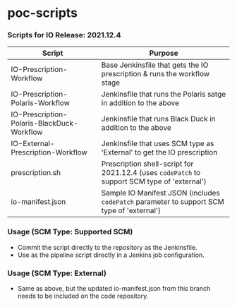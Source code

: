# poc-scripts

### Scripts for IO Release: 2021.12.4

| Script | Purpose |
| ---| --- |
| IO-Prescription-Workflow | Base Jenkinsfile that gets the IO prescription & runs the workflow stage |
| IO-Prescription-Polaris-Workflow | Jenkinsfile that runs the Polaris satge in addition to the above |
| IO-Prescription-Polaris-BlackDuck-Workflow | Jenkinsfile that runs Black Duck in addition to the above |
| IO-External-Prescription-Workflow | Jenkinsfile that uses SCM type as 'External' to get the IO prescription |
| prescription.sh | Prescription shell-script for 2021.12.4 (uses `codePatch` to support SCM type of 'external') |
| io-manifest.json | Sample IO Manifest JSON (includes `codePatch` parameter to support SCM type of 'external') |

### Usage (SCM Type: Supported SCM)

* Commit the script directly to the repository as the Jenkinsfile.
* Use as the pipeline script directly in a Jenkins job configuration.

### Usage (SCM Type: External)

* Same as above, but the updated io-manifest.json from this branch needs to be included on the code repository.
